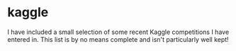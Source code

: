 # kaggle

I have included a small selection of some recent Kaggle competitions I have entered in. This list is by no means complete and isn't particularly well kept!
